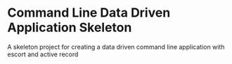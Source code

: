 # Command Line Data Driven Application Skeleton

A skeleton project for creating a data driven command line application with escort and active record
